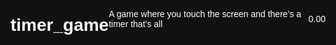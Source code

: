 # timer_game
A game where you touch the screen and there’s a timer that’s all
<!DOCTYPE html>
<html lang="en">
<head>
  <meta charset="UTF-8">
  <title>Touch Timer Game</title>
  <meta name="viewport" content="width=device-width, initial-scale=1.0">
  <style>
    html, body {
      margin: 0;
      height: 100%;
      width: 100%;
      display: flex;
      justify-content: center;
      align-items: center;
      background: #111;
      color: white;
      font-family: Arial, sans-serif;
      user-select: none;
      -webkit-user-select: none;
      -ms-user-select: none;
      -moz-user-select: none;
      overflow: hidden;
    }

    #timer {
      font-size: 6em;
      font-weight: bold;
      text-align: center;
      position: absolute;
      top: 50%;
      left: 50%;
      transform: translate(-50%, -50%);
      transition: transform 0.5s ease;
      user-select: none;
      -webkit-user-select: none;
      -ms-user-select: none;
      -moz-user-select: none;
      pointer-events: none;
    }

    .zoom {
      transform: translate(-50%, -50%) scale(1.5);
    }
  </style>
</head>
<body>
  <div id="timer">0.00</div>

  <script>
    const timerDisplay = document.getElementById("timer");
    let startTime = 0;
    let elapsed = 0;
    let running = false;
    let interval;
    let resetTimeout;
    let finished = false;

    function startTimer() {
      if (!running && !finished) {
        clearTimeout(resetTimeout);
        running = true;
        timerDisplay.classList.remove("zoom");
        startTime = Date.now() - elapsed;
        interval = setInterval(() => {
          elapsed = Date.now() - startTime;
          timerDisplay.textContent = (elapsed / 1000).toFixed(2);
        }, 10);
      }
    }

    function stopTimer() {
      if (running) {
        running = false;
        finished = true;
        clearInterval(interval);
        timerDisplay.classList.add("zoom");

        resetTimeout = setTimeout(() => {
          elapsed = 0;
          timerDisplay.textContent = "0.00";
          timerDisplay.classList.remove("zoom");
          finished = false;
        }, 5000);
      }
    }

    // Mouse and touch support
    document.body.addEventListener("mousedown", startTimer);
    document.body.addEventListener("mouseup", stopTimer);
    document.body.addEventListener("touchstart", startTimer);
    document.body.addEventListener("touchend", stopTimer);

    // Disable right-click menu and selection
    document.body.addEventListener("contextmenu", e => e.preventDefault());
    document.body.addEventListener("selectstart", e => e.preventDefault());
    document.body.addEventListener("dragstart", e => e.preventDefault());
  </script>
</body>
</html>
